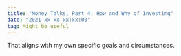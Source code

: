 ```yaml
---
title: "Money Talks, Part 4: How and Why of Investing"
date: "2021-xx-xx xx:xx:00"
tag: Might be useful
---
```


That aligns with my own specific goals and circumstances.
